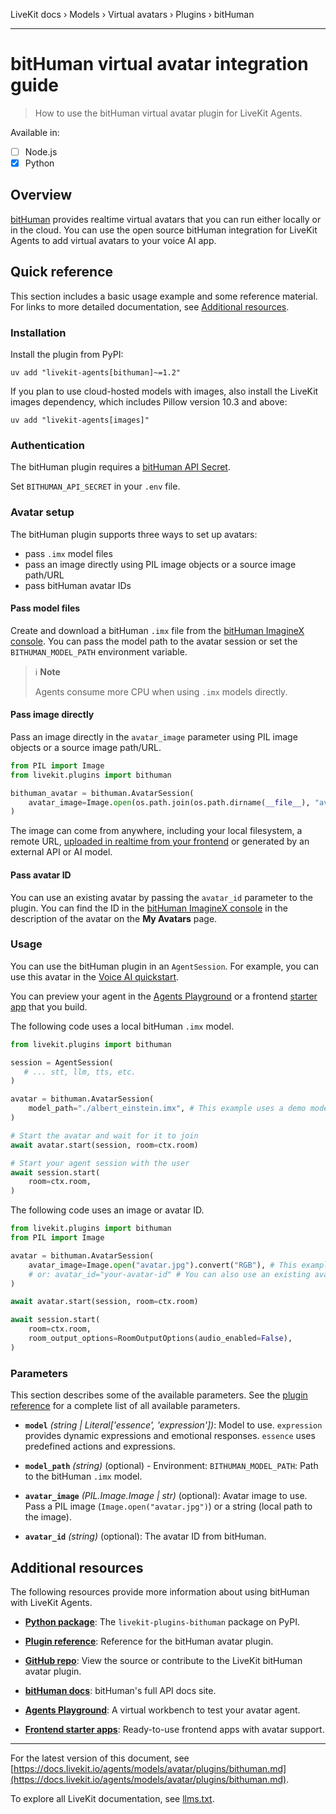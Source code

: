 LiveKit docs › Models › Virtual avatars › Plugins › bitHuman

---

# bitHuman virtual avatar integration guide

> How to use the bitHuman virtual avatar plugin for LiveKit Agents.

Available in:
- [ ] Node.js
- [x] Python

## Overview

[bitHuman](https://www.bithuman.ai/) provides realtime virtual avatars that you can run either locally or in the cloud. You can use the open source bitHuman integration for LiveKit Agents to add virtual avatars to your voice AI app.

## Quick reference

This section includes a basic usage example and some reference material. For links to more detailed documentation, see [Additional resources](#additional-resources).

### Installation

Install the plugin from PyPI:

```shell
uv add "livekit-agents[bithuman]~=1.2"

```

If you plan to use cloud-hosted models with images, also install the LiveKit images dependency, which includes Pillow version 10.3 and above:

```shell
uv add "livekit-agents[images]"

```

### Authentication

The bitHuman plugin requires a [bitHuman API Secret](https://imaginex.bithuman.ai/#api).

Set `BITHUMAN_API_SECRET` in your `.env` file.

### Avatar setup

The bitHuman plugin supports three ways to set up avatars:

- pass `.imx` model files
- pass an image directly using PIL image objects or a source image path/URL
- pass bitHuman avatar IDs

#### Pass model files

Create and download a bitHuman `.imx` file from the [bitHuman ImagineX console](https://imaginex.bithuman.ai). You can pass the model path to the avatar session or set the `BITHUMAN_MODEL_PATH` environment variable.

> ℹ️ **Note**
> 
> Agents consume more CPU when using `.imx` models directly.

#### Pass image directly

Pass an image directly in the `avatar_image` parameter using PIL image objects or a source image path/URL.

```python
from PIL import Image
from livekit.plugins import bithuman

bithuman_avatar = bithuman.AvatarSession(
    avatar_image=Image.open(os.path.join(os.path.dirname(__file__), "avatar.jpg")),
)

```

The image can come from anywhere, including your local filesystem, a remote URL, [uploaded in realtime from your frontend](https://docs.livekit.io/home/client/data/byte-streams.md#sending-files) or generated by an external API or AI model.

#### Pass avatar ID

You can use an existing avatar by passing the `avatar_id` parameter to the plugin. You can find the ID in the [bitHuman ImagineX console](https://imaginex.bithuman.ai) in the description of the avatar on the **My Avatars** page.

### Usage

You can use the bitHuman plugin in an `AgentSession`. For example, you can use this avatar in the [Voice AI quickstart](https://docs.livekit.io/agents/start/voice-ai.md).

You can preview your agent in the [Agents Playground](https://docs.livekit.io/agents/start/playground.md) or a frontend [starter app](https://docs.livekit.io/agents/start/frontend.md#starter-apps) that you build.

The following code uses a local bitHuman `.imx` model.

```python
from livekit.plugins import bithuman

session = AgentSession(
   # ... stt, llm, tts, etc.
)

avatar = bithuman.AvatarSession(
    model_path="./albert_einstein.imx", # This example uses a demo model installed in the current directory
)

# Start the avatar and wait for it to join
await avatar.start(session, room=ctx.room)

# Start your agent session with the user
await session.start(
    room=ctx.room,
)

```

The following code uses an image or avatar ID.

```python
from livekit.plugins import bithuman
from PIL import Image

avatar = bithuman.AvatarSession(
    avatar_image=Image.open("avatar.jpg").convert("RGB"), # This example uses an image in the current directory.
    # or: avatar_id="your-avatar-id" # You can also use an existing avatar ID.
)

await avatar.start(session, room=ctx.room)

await session.start(
    room=ctx.room,
    room_output_options=RoomOutputOptions(audio_enabled=False),
)

```

### Parameters

This section describes some of the available parameters. See the [plugin reference](https://docs.livekit.io/reference/python/v1/livekit/plugins/bithuman/index.html.md#livekit.plugins.bithuman.AvatarSession) for a complete list of all available parameters.

- **`model`** _(string | Literal['essence', 'expression'])_: Model to use. `expression` provides dynamic expressions and emotional responses. `essence` uses predefined actions and expressions.

- **`model_path`** _(string)_ (optional) - Environment: `BITHUMAN_MODEL_PATH`: Path to the bitHuman `.imx` model.

- **`avatar_image`** _(PIL.Image.Image | str)_ (optional): Avatar image to use. Pass a PIL image (`Image.open("avatar.jpg")`) or a string (local path to the image).

- **`avatar_id`** _(string)_ (optional): The avatar ID from bitHuman.

## Additional resources

The following resources provide more information about using bitHuman with LiveKit Agents.

- **[Python package](https://pypi.org/project/livekit-plugins-bithuman/)**: The `livekit-plugins-bithuman` package on PyPI.

- **[Plugin reference](https://docs.livekit.io/reference/python/v1/livekit/plugins/bithuman.md)**: Reference for the bitHuman avatar plugin.

- **[GitHub repo](https://github.com/livekit/agents/tree/main/livekit-plugins/livekit-plugins-bithuman)**: View the source or contribute to the LiveKit bitHuman avatar plugin.

- **[bitHuman docs](https://sdk.docs.bithuman.ai)**: bitHuman's full API docs site.

- **[Agents Playground](https://docs.livekit.io/agents/start/playground.md)**: A virtual workbench to test your avatar agent.

- **[Frontend starter apps](https://docs.livekit.io/agents/start/frontend.md#starter-apps)**: Ready-to-use frontend apps with avatar support.

---


For the latest version of this document, see [https://docs.livekit.io/agents/models/avatar/plugins/bithuman.md](https://docs.livekit.io/agents/models/avatar/plugins/bithuman.md).

To explore all LiveKit documentation, see [llms.txt](https://docs.livekit.io/llms.txt).